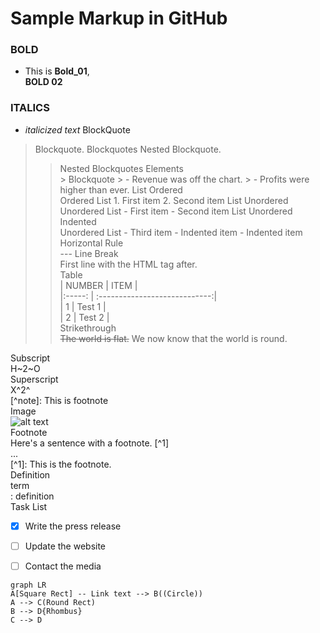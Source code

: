 # Sample Markup in GitHub
### BOLD
- This is **Bold_01**,<br> __BOLD 02__


### ITALICS
- *italicized text*
BlockQuote
> Blockquote.
Blockquotes Nested
> Blockquote.
>> Nested
Blockquotes Elements<br>
                   > Blockquote
                   > - Revenue was off the chart.
                   > - Profits were higher than ever.
List Ordered<br>
                   Ordered List
                   1. First item
                   2. Second item
List Unordered<br>
                   Unordered List
                   - First item
                   - Second item
List Unordered Indented<br>
                   Unordered List
                   - Third item
                     - Indented item
                     - Indented item
Horizontal Rule<br>
                   ---
Line Break<br>
                   First line with the HTML tag after.<br>
Table<br>
                   | NUMBER |                ITEM           |<br>
                   |:-----: | :----------------------------:|<br>
                   |   1    | Test 1                        |<br>
                   |   2    | Test 2                        |<br>
Strikethrough<br>
                   ~~The world is flat.~~ We now know that the world is round.<br>

Subscript<br>
                   H~2~O<br>
Superscript<br>
                   X^2^<br>
                   [^note]: This is footnote<br>
Image<br>
                   ![alt text](image.jpg)<br>
Footnote<br>
                   Here's a sentence with a footnote. [^1]<br>
                   ...<br>
                   [^1]: This is the footnote.<br>
Definition<br>
                   term<br>
                   : definition<br>
Task List
- [x] Write the press release
- [ ] Update the website
- [ ] Contact the media


```mermaid
graph LR
A[Square Rect] -- Link text --> B((Circle))
A --> C(Round Rect)
B --> D{Rhombus}
C --> D
